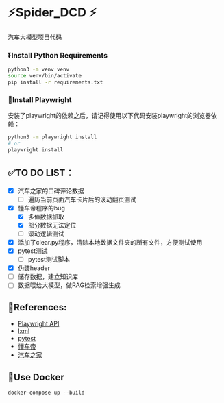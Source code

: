 # ⚡Spider_DCD ⚡

汽车大模型项目代码

### ⏬Install Python Requirements

```bash
python3 -m venv venv
source venv/bin/activate
pip install -r requirements.txt
```

### 🚀Install Playwright

安装了playwright的依赖之后，请记得使用以下代码安装playwright的浏览器依赖：

```bash
python3 -m playwright install
# or 
playwright install
```

## ✅TO DO LIST：

- [x] 汽车之家的口碑评论数据
  - [ ] 遍历当前页面汽车卡片后的滚动翻页测试
- [x] 懂车帝程序的bug
  - [x] 多值数据抓取
  - [x] 部分数据无法定位
  - [ ] 滚动逻辑测试
- [x] 添加了clear.py程序，清除本地数据文件夹的所有文件，方便测试使用
- [x] pytest测试
  - [ ] pytest测试脚本
- [x] 伪装header
- [ ] 储存数据，建立知识库
- [ ] 数据喂给大模型，做RAG检索增强生成  

## 📖References:

* [Playwright API](https://playwright.dev/python/docs/intro)
* [lxml](https://lxml.de/)
* [pytest](https://docs.pytest.org/)
* [懂车帝](https://www.dongchedi.com/)
* [汽车之家](https://www.autohome.com.cn/)

## 🐳Use Docker

```
docker-compose up --build
```

